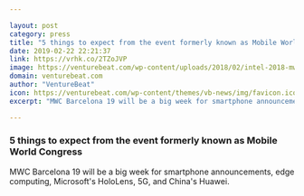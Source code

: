```yaml
---

layout: post
category: press
title: "5 things to expect from the event formerly known as Mobile World Congress"
date: 2019-02-22 22:21:37
link: https://vrhk.co/2TZoJVP
image: https://venturebeat.com/wp-content/uploads/2018/02/intel-2018-mwc-16.jpg?w=1200&strip=all
domain: venturebeat.com
author: "VentureBeat"
icon: https://venturebeat.com/wp-content/themes/vb-news/img/favicon.ico
excerpt: "MWC Barcelona 19 will be a big week for smartphone announcements, edge computing, Microsoft's HoloLens, 5G, and China's Huawei."

---
```


### 5 things to expect from the event formerly known as Mobile World Congress

MWC Barcelona 19 will be a big week for smartphone announcements, edge computing, Microsoft's HoloLens, 5G, and China's Huawei.